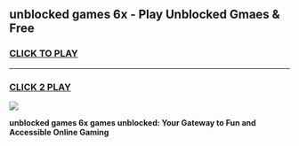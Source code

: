 
## unblocked games 6x - Play Unblocked Gmaes & Free
<h3>
<a href="https://premium.freeplayer.one?title=unblocked_games_6x&ref=19F">CLICK TO PLAY</a></h3>
<hr>

<h3>
<a href="https://premium.freeplayer.one?title=unblocked_games_6x&ref=19F">CLICK 2 PLAY</a>
  
</h3>

<a href="https://premium.freeplayer.one?title=unblocked_games_6x&ref=19F/"><img src="https://clearcache.store/games.png"></a>


**unblocked games 6x games unblocked: Your Gateway to Fun and Accessible Online Gaming**
